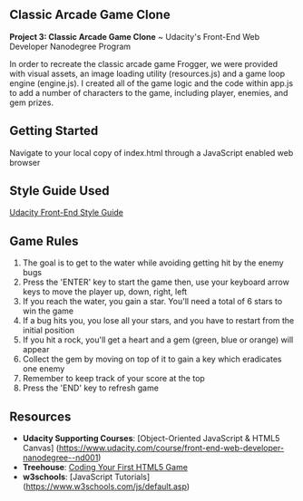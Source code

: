 ## Classic Arcade Game Clone

**Project 3: Classic Arcade Game Clone** ~ Udacity's Front-End Web Developer Nanodegree Program

In order to recreate the classic arcade game Frogger, we were provided with visual assets, an image loading utility (resources.js) and a game loop engine (engine.js). I created all of the game logic and the code within app.js to add a number of characters to the game, including player, enemies, and gem prizes.

## Getting Started
Navigate to your local copy of index.html through a JavaScript enabled web browser

## Style Guide Used
[Udacity Front-End Style Guide](http://udacity.github.io/frontend-nanodegree-styleguide/)

## Game Rules
1. The goal is to get to the water while avoiding getting hit by the enemy bugs
2. Press the 'ENTER' key to start the game then, use your keyboard arrow keys to move the player up, down, right, left
3. If you reach the water, you gain a star. You'll need a total of 6 stars to win the game
3. If a bug hits you, you lose all your stars, and you have to restart from the initial position
4. If you hit a rock, you'll get a heart and a gem (green, blue or orange) will appear
5. Collect the gem by moving on top of it to gain a key which eradicates one enemy
6. Remember to keep track of your score at the top  
7. Press the 'END' key to refresh game

## Resources
* **Udacity Supporting Courses**: [Object-Oriented JavaScript & HTML5 Canvas] (https://www.udacity.com/course/front-end-web-developer-nanodegree--nd001)
* **Treehouse**: [Coding Your First HTML5 Game](https://teamtreehouse.com/library/coding-your-first-html5-game)
* **w3schools**: [JavaScript Tutorials] (https://www.w3schools.com/js/default.asp)
